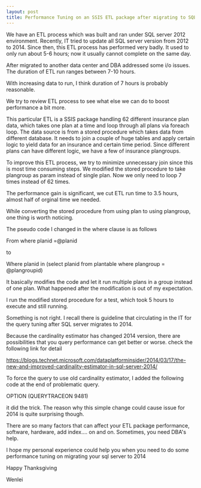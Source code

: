 ```yaml
---
layout: post
title: Performance Tuning on an SSIS ETL package after migrating to SQL server 2014 
---
```


We have an ETL process which was built and ran under SQL server 2012 environment. Recently, IT tried to update all SQL server version from 2012 to 2014. Since then, this ETL process has performed very badly. It used to only run about 5-6 hours; now it usually cannot complete on the same day. 

After migrated to another data center and DBA addressed some i/o issues. The duration of ETL run ranges between 7-10 hours. 

With increasing data to run, I think duration of 7 hours is probably reasonable. 

We try to review ETL process to see what else we can do to boost performance a bit more.

This particular ETL is a SSIS package handling 62 different insurance plan data, which takes one plan at a time and loop through all plans via foreach loop. The data source is from a stored procedure which takes data from different database. It needs to join a couple of huge tables and apply certain logic to yield data for an insurance and certain time period. Since different plans can have different logic, we have a few of insurance plangroups. 

To improve this ETL process, we try to minimize unnecessary join since this is most time consuming steps.  We modified the stored procedure to take plangroup as param instead of single plan. Now we only need to loop 7 times instead of 62 times. 

The performance gain is significant, we cut ETL run time to 3.5 hours, almost half of orginal time we needed.

While converting the stored procedure from using plan to using plangroup, one thing is worth noticing. 

The pseudo code I changed in the where clause is as follows

From 
where planid =@planid

to 

Where planid in (select planid from plantable where plangroup = @plangroupid) 


It basically modifies the code and let it run multiple plans in a group instead of one plan.  What happened after the modification is out of my expectation. 

I run the modified stored procedure for a test, which took 5 hours to execute and still running. 

Something is not right.  I recall there is guideline that circulating in the IT for the query tuning after SQL server migrates to 2014. 

Because the cardinality estimator has changed 2014 version, there are possibilities that you query performance can get better or worse.  check the following link for detail

<https://blogs.technet.microsoft.com/dataplatforminsider/2014/03/17/the-new-and-improved-cardinality-estimator-in-sql-server-2014/>

To force the query to use old cardinality estimator, I added the following code at the end of problematic query.

OPTION (QUERYTRACEON 9481)

it did the trick.  The reason why this simple change could cause issue for 2014 is quite surprising though.

There are so many factors that can affect your ETL package performance, software, hardware, add index.... on and on.  Sometimes, you need DBA's help. 

I hope my personal experience could help you when you need to do some performance tuning on migrating your sql server to 2014

Happy Thanksgiving

Wenlei
